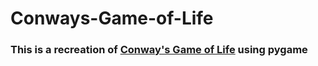 # Conways-Game-of-Life
 
### This is a recreation of [Conway's Game of Life](https://en.wikipedia.org/wiki/Conway%27s_Game_of_Life) using pygame
